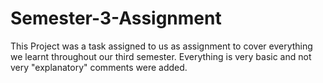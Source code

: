 # Semester-3-Assignment

This Project was a task assigned to us as assignment to cover everything we learnt throughout our third semester.
Everything is very basic and not very "explanatory" comments were added.
